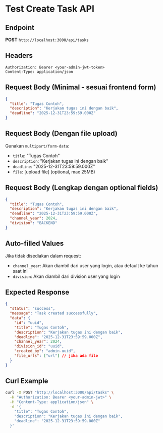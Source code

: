# Test Create Task API

## Endpoint
**POST** `http://localhost:3000/api/tasks`

## Headers
```
Authorization: Bearer <your-admin-jwt-token>
Content-Type: application/json
```

## Request Body (Minimal - sesuai frontend form)
```json
{
  "title": "Tugas Contoh",
  "description": "Kerjakan tugas ini dengan baik",
  "deadline": "2025-12-31T23:59:59.000Z"
}
```

## Request Body (Dengan file upload)
Gunakan `multipart/form-data`:
- `title`: "Tugas Contoh"
- `description`: "Kerjakan tugas ini dengan baik"
- `deadline`: "2025-12-31T23:59:59.000Z"
- `file`: [upload file] (optional, max 25MB)

## Request Body (Lengkap dengan optional fields)
```json
{
  "title": "Tugas Contoh",
  "description": "Kerjakan tugas ini dengan baik",
  "deadline": "2025-12-31T23:59:59.000Z",
  "channel_year": 2024,
  "division": "BACKEND"
}
```

## Auto-filled Values
Jika tidak disediakan dalam request:
- `channel_year`: Akan diambil dari user yang login, atau default ke tahun saat ini
- `division`: Akan diambil dari division user yang login

## Expected Response
```json
{
  "status": "success",
  "message": "Task created successfully",
  "data": {
    "id": "uuid",
    "title": "Tugas Contoh",
    "description": "Kerjakan tugas ini dengan baik",
    "deadline": "2025-12-31T23:59:59.000Z",
    "channel_year": 2024,
    "division_id": "uuid",
    "created_by": "admin-uuid",
    "file_urls": ["url"] // jika ada file
  }
}
```

## Curl Example
```bash
curl -X POST "http://localhost:3000/api/tasks" \
  -H "Authorization: Bearer <your-admin-jwt>" \
  -H "Content-Type: application/json" \
  -d '{
    "title": "Tugas Contoh",
    "description": "Kerjakan tugas ini dengan baik",
    "deadline": "2025-12-31T23:59:59.000Z"
  }'
```